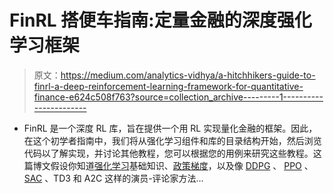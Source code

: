 # FinRL 搭便车指南:定量金融的深度强化学习框架

> 原文：<https://medium.com/analytics-vidhya/a-hitchhikers-guide-to-finrl-a-deep-reinforcement-learning-framework-for-quantitative-finance-e624c508f763?source=collection_archive---------1----------------------->

*   FinRL 是一个深度 RL 库，旨在提供一个用 RL 实现量化金融的框架。因此，在这个初学者指南中，我们将从强化学习组件和库的目录结构开始，然后浏览代码以了解实现，并讨论其他教程，您可以根据您的用例来研究这些教程。这篇博文假设你知道[强化学习](https://lilianweng.github.io/lil-log/2018/02/19/a-long-peek-into-reinforcement-learning.html)基础知识、[政策梯度](/analytics-vidhya/policy-gradients-in-deep-reinforcement-learning-83d99575cfca)，以及像 [DDPG](/analytics-vidhya/deep-deterministic-policy-gradient-for-continuous-action-space-9b2b9bacd555) 、 [PPO](/analytics-vidhya/trust-region-methods-for-deep-reinforcement-learning-e7e2a8460284) 、 [SAC](/analytics-vidhya/soft-actor-critic-algorithms-in-deep-reinforcement-learning-a11bedd9aa20) 、TD3 和 A2C 这样的演员-评论家方法…